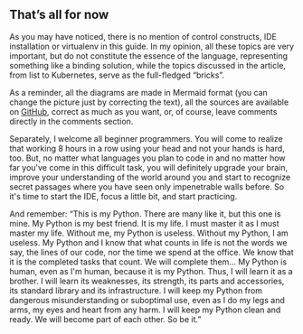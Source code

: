 ## That’s all for now

As you may have noticed, there is no mention of control constructs, IDE installation or virtualenv in this guide. In my opinion, all these topics are very important, but do not constitute the essence of the language, representing something like a binding solution, while the topics discussed in the article, from list to Kubernetes, serve as the full-fledged “bricks”.

As a reminder, all the diagrams are made in Mermaid format (you can change the picture just by correcting the text), all the sources are available on [GitHub](https://github.com/amaargiru/pyroad), correct as much as you want, or, of course, leave comments directly in the comments section.

Separately, I welcome all beginner programmers. You will come to realize that working 8 hours in a row using your head and not your hands is hard, too. But, no matter what languages you plan to code in and no matter how far you've come in this difficult task, you will definitely upgrade your brain, improve your understanding of the world around you and start to recognize secret passages where you have seen only impenetrable walls before. So it's time to start the IDE, focus a little bit, and start practicing.

And remember: “This is my Python. There are many like it, but this one is mine. My Python is my best friend. It is my life. I must master it as I must master my life.  Without me, my Python is useless. Without my Python, I am useless. My Python and I know that what counts in life is not the words we say, the lines of our code, nor the time we spend at the office. We know that it is the completed tasks that count. We will complete them... My Python is human, even as I'm human, because it is my Python. Thus, I will learn it as a brother. I will learn its weaknesses, its strength, its parts and accessories, its standard library and its infrastructure. I will keep my Python from dangerous misunderstanding or suboptimal use, even as I do my legs and arms, my eyes and heart from any harm. I will keep my Python clean and ready. We will become part of each other. So be it.”
